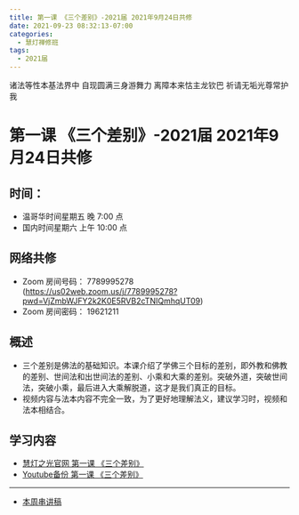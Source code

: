 ```yaml
---
title: 第一课 《三个差别》-2021届 2021年9月24日共修
date: 2021-09-23 08:32:13-07:00
categories:
  - 慧灯禅修班
tags:
  - 2021届
---
```

诸法等性本基法界中 自现圆满三身游舞力 
离障本来怙主龙钦巴 祈请无垢光尊常护我

# 第一课 《三个差别》-2021届 2021年9月24日共修

## 时间：

* 温哥华时间星期五 晚 7:00 点
* 国内时间星期六 上午 10:00 点

## 网络共修

* Zoom 房间号码： 7789995278 (<https://us02web.zoom.us/j/7789995278?pwd=VjZmbWJFY2k2K0E5RVB2cTNIQmhqUT09>)
* Zoom 房间密码： 19621211


## 概述

* 三个差别是佛法的基础知识。本课介绍了学佛三个目标的差别，即外教和佛教的差别、世间法和出世间法的差别、小乘和大乘的差别。突破外道，突破世间法，突破小乘，最后进入大乘解脱道，这才是我们真正的目标。
* 视频内容与法本内容不完全一致，为了更好地理解法义，建议学习时，视频和法本相结合。

## 学习内容

* [慧灯之光官网 第一课 《三个差别》](http://www.huidengzhiguang.com/index.php/huideng-jiangtang/fofa-jianxiu/2016-07-21-07-49-59/492-l14001)
* [Youtube备份 第一课 《三个差别》](https://www.youtube.com/watch?v=0YARZeMedu4&list=PL7aUyQTIJqAhB-EbnDWQDLmq1BJxa4CWq&ab_channel=%E6%85%A7%E7%81%AF%E5%B0%8F%E7%BB%84%E6%B8%A9%E5%93%A5%E5%8D%8E)

---

* [本周串讲稿](https://docs.google.com/presentation/d/178_vjQdIDKbT4feorlRx8HP8cbDHasyIPr4Z5HECN0M/edit?usp=sharing)

